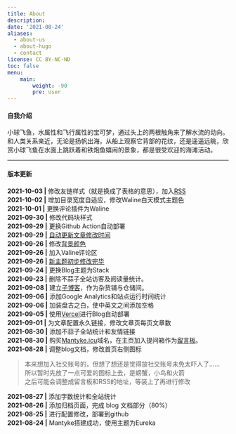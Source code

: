 ```yaml
---
title: About
description: 
date: '2021-08-24'
aliases:
  - about-us
  - about-hugo
  - contact
license: CC BY-NC-ND
toc: false
menu:
    main: 
        weight: -90
        pre: user
---
```


#### 自我介绍

小球飞鱼，水属性和飞行属性的宝可梦，通过头上的两根触角来了解水流的动向。和人类关系亲近，无论是扬帆出海，从船上观察它背部的花纹，还是遥遥远眺，欣赏小球飞鱼在水面上跳跃着和铁炮鱼嬉闹的景象，都是很受欢迎的海滩活动。

---
#### 版本更新

**2021-10-03 |** 修改友链样式（就是换成了表格的意思），加入[RSS](http://localhost:1313/index.xml)  
**2021-10-02 |** 增加目录宽度自适应，修改Waline白天模式主题色     
**2021-10-01 |** 更换评论插件为Waline    
**2021-09-30 |** 修改代码块样式  
**2021-09-29 |** 更换Github Action自动部署   
**2021-09-29 |** [自动更新文章修改时间](https://mantyke.icu/2021/47a5331b/)   
**2021-09-26 |** 修改[背景颜色](https://mantyke.icu/2021/a08f1963/)  
**2021-09-26 |** 加入Valine评论区     
**2021-09-26 |** [新主题初步修改完毕](https://mantyke.icu/2021/f9f0ec87/)     
**2021-09-24 |** 更换Blog主题为Stack  
**2021-09-23 |** 删除不蒜子全站访客及阅读量统计。  
**2021-09-08 |** 建立[子博客](https://ink.mantyke.icu)，作为杂货铺与仓储间。  
**2021-09-06 |** 添加Google Analytics和站点运行时间统计  
**2021-09-06 |** 加装盘古之白，使中英文之间添加空格  
**2021-09-05 |** 使用[Vercel](https://vercel.com/dashboard)进行Blog自动部署  
**2021-09-01 |** 为文章配置永久链接，修改文章页每页文章数  
**2021-08-30 |** 添加不蒜子全站统计和友情链接  
**2021-08-30 |** 购买[Mantyke.icu](https://mantyke.icu)域名，在主页加入提问箱作为[留言板](https://box.n3ko.co/_/Mantyke)。  
**2021-08-28 |** 调整blog文档，修改首页右侧图标  

> 本来想加入社交账号的，但想了想还是觉得放社交账号未免太吓人了……  
> 所以暂时先放了一点可爱的图标上去，是螃蟹，小鸟和火箭  
> 之后可能会调整成留言板和RSS的地址，等装上了再进行修改  

**2021-08-27 |** 添加字数统计和全站统计  
**2021-08-26 |** 添加归档页面，完成 blog 文档部分（80%）  
**2021-08-25 |** 进行配置修改，部署到github    
**2021-08-24 |** Mantyke搭建成功，使用主题为Eureka

<br/>  


